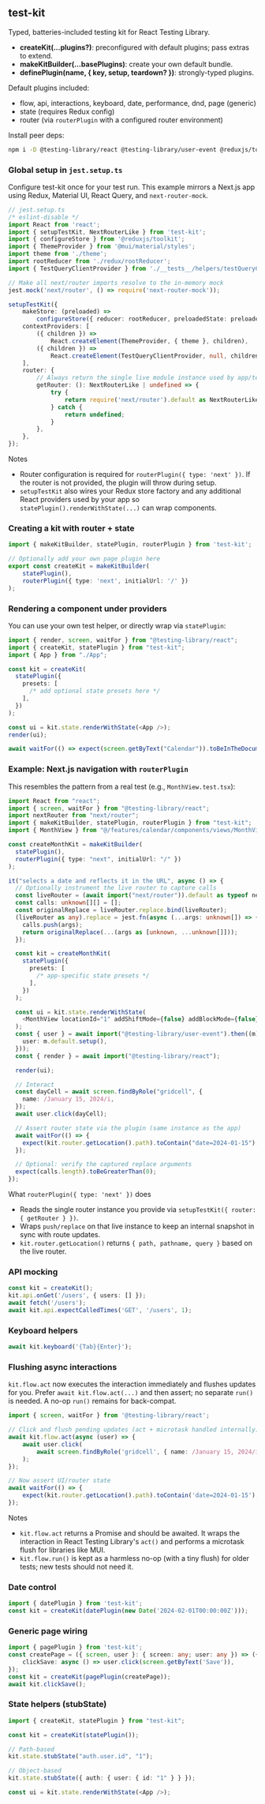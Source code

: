 ## test-kit

Typed, batteries-included testing kit for React Testing Library.

- **createKit(...plugins?)**: preconfigured with default plugins; pass extras to extend.
- **makeKitBuilder(...basePlugins)**: create your own default bundle.
- **definePlugin(name, { key, setup, teardown? })**: strongly-typed plugins.

Default plugins included:

- flow, api, interactions, keyboard, date, performance, dnd, page (generic)
- state (requires Redux config)
- router (via `routerPlugin` with a configured router environment)

Install peer deps:

```bash
npm i -D @testing-library/react @testing-library/user-event @reduxjs/toolkit react-redux
```

### Global setup in `jest.setup.ts`

Configure test-kit once for your test run. This example mirrors a Next.js app using Redux, Material UI, React Query, and `next-router-mock`.

```ts
// jest.setup.ts
/* eslint-disable */
import React from 'react';
import { setupTestKit, NextRouterLike } from 'test-kit';
import { configureStore } from '@reduxjs/toolkit';
import { ThemeProvider } from '@mui/material/styles';
import theme from './theme';
import rootReducer from './redux/rootReducer';
import { TestQueryClientProvider } from './__tests__/helpers/testQueryClientWrapper';

// Make all next/router imports resolve to the in-memory mock
jest.mock('next/router', () => require('next-router-mock'));

setupTestKit({
    makeStore: (preloaded) =>
        configureStore({ reducer: rootReducer, preloadedState: preloaded }),
    contextProviders: [
        ({ children }) =>
            React.createElement(ThemeProvider, { theme }, children),
        ({ children }) =>
            React.createElement(TestQueryClientProvider, null, children),
    ],
    router: {
        // Always return the single live module instance used by app/tests
        getRouter: (): NextRouterLike | undefined => {
            try {
                return require('next/router').default as NextRouterLike;
            } catch {
                return undefined;
            }
        },
    },
});
```

Notes

- Router configuration is required for `routerPlugin({ type: 'next' })`. If the router is not provided, the plugin will throw during setup.
- `setupTestKit` also wires your Redux store factory and any additional React providers used by your app so `statePlugin().renderWithState(...)` can wrap components.

### Creating a kit with router + state

```ts
import { makeKitBuilder, statePlugin, routerPlugin } from 'test-kit';

// Optionally add your own page plugin here
export const createKit = makeKitBuilder(
    statePlugin(),
    routerPlugin({ type: 'next', initialUrl: '/' })
);
```

### Rendering a component under providers

You can use your own test helper, or directly wrap via `statePlugin`:

```ts
import { render, screen, waitFor } from "@testing-library/react";
import { createKit, statePlugin } from "test-kit";
import { App } from "./App";

const kit = createKit(
  statePlugin({
    presets: [
      /* add optional state presets here */
    ],
  })
);

const ui = kit.state.renderWithState(<App />);
render(ui);

await waitFor(() => expect(screen.getByText("Calendar")).toBeInTheDocument());
```

### Example: Next.js navigation with `routerPlugin`

This resembles the pattern from a real test (e.g., `MonthView.test.tsx`):

```ts
import React from "react";
import { screen, waitFor } from "@testing-library/react";
import nextRouter from "next/router";
import { makeKitBuilder, statePlugin, routerPlugin } from "test-kit";
import { MonthView } from "@/features/calendar/components/views/MonthView";

const createMonthKit = makeKitBuilder(
  statePlugin(),
  routerPlugin({ type: "next", initialUrl: "/" })
);

it("selects a date and reflects it in the URL", async () => {
  // Optionally instrument the live router to capture calls
  const liveRouter = (await import("next/router")).default as typeof nextRouter;
  const calls: unknown[][] = [];
  const originalReplace = liveRouter.replace.bind(liveRouter);
  (liveRouter as any).replace = jest.fn(async (...args: unknown[]) => {
    calls.push(args);
    return originalReplace(...(args as [unknown, ...unknown[]]));
  });

  const kit = createMonthKit(
    statePlugin({
      presets: [
        /* app-specific state presets */
      ],
    })
  );

  const ui = kit.state.renderWithState(
    <MonthView locationId="1" addShiftMode={false} addBlockMode={false} />
  );
  const { user } = await import("@testing-library/user-event").then((m) => ({
    user: m.default.setup(),
  }));
  const { render } = await import("@testing-library/react");

  render(ui);

  // Interact
  const dayCell = await screen.findByRole("gridcell", {
    name: /January 15, 2024/i,
  });
  await user.click(dayCell);

  // Assert router state via the plugin (same instance as the app)
  await waitFor(() => {
    expect(kit.router.getLocation().path).toContain("date=2024-01-15");
  });

  // Optional: verify the captured replace arguments
  expect(calls.length).toBeGreaterThan(0);
});
```

What `routerPlugin({ type: 'next' })` does

- Reads the single router instance you provide via `setupTestKit({ router: { getRouter } })`.
- Wraps `push/replace` on that live instance to keep an internal snapshot in sync with route updates.
- `kit.router.getLocation()` returns `{ path, pathname, query }` based on the live router.

### API mocking

```ts
const kit = createKit();
kit.api.onGet('/users', { users: [] });
await fetch('/users');
await kit.api.expectCalledTimes('GET', '/users', 1);
```

### Keyboard helpers

```ts
await kit.keyboard('{Tab}{Enter}');
```

### Flushing async interactions

`kit.flow.act` now executes the interaction immediately and flushes updates for you. Prefer `await kit.flow.act(...)` and then assert; no separate `run()` is needed. A no-op `run()` remains for back-compat.

```ts
import { screen, waitFor } from '@testing-library/react';

// Click and flush pending updates (act + microtask handled internally)
await kit.flow.act(async (user) => {
    await user.click(
        await screen.findByRole('gridcell', { name: /January 15, 2024/i })
    );
});

// Now assert UI/router state
await waitFor(() => {
    expect(kit.router.getLocation().path).toContain('date=2024-01-15');
});
```

Notes

- `kit.flow.act` returns a Promise and should be awaited. It wraps the interaction in React Testing Library's `act()` and performs a microtask flush for libraries like MUI.
- `kit.flow.run()` is kept as a harmless no-op (with a tiny flush) for older tests; new tests should not need it.

### Date control

```ts
import { datePlugin } from 'test-kit';
const kit = createKit(datePlugin(new Date('2024-02-01T00:00:00Z')));
```

### Generic page wiring

```ts
import { pagePlugin } from 'test-kit';
const createPage = ({ screen, user }: { screen: any; user: any }) => ({
    clickSave: async () => user.click(screen.getByText('Save')),
});
const kit = createKit(pagePlugin(createPage));
await kit.clickSave();
```

### State helpers (stubState)

```ts
import { createKit, statePlugin } from "test-kit";

const kit = createKit(statePlugin());

// Path-based
kit.state.stubState("auth.user.id", "1");

// Object-based
kit.state.stubState({ auth: { user: { id: "1" } } });

const ui = kit.state.renderWithState(<App />);
```
